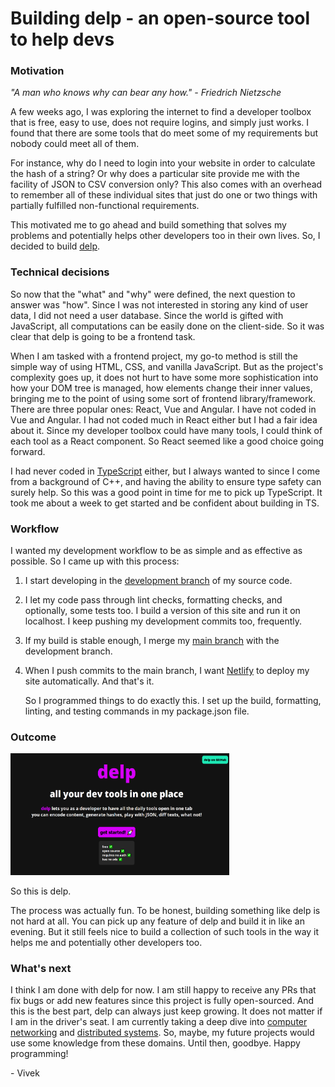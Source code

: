 
[meta]: # (CSS_URL=../blog.css)
[meta]: # (DOCUMENT_TITLE=viveknathani - blog - delp)

# Building delp - an open-source tool to help devs

### Motivation

*"A man who knows why can bear any how." - Friedrich Nietzsche*

A few weeks ago, I was exploring the internet to find a developer toolbox that is free, easy to use, does not require logins, and simply just works. I found that there are some tools that do meet some of my requirements but nobody could meet all of them. 

For instance, why do I need to login into your website in order to calculate the hash of a string? Or why does a particular site provide me with the facility of JSON to CSV conversion only? This also comes with an overhead to remember all of these individual sites that just do one or two things with partially fulfilled non-functional requirements. 

This motivated me to go ahead and build something that solves my problems and potentially helps other developers too in their own lives. So, I decided to build [delp](https://github.com/viveknathani/delp).



### Technical decisions

So now that the "what" and "why" were defined, the next question to answer was "how". Since I was not interested in storing any kind of user data, I did not need a user database. Since the world is gifted with JavaScript, all computations can be easily done on the client-side. So it was clear that delp is going to be a frontend task. 

When I am tasked with a frontend project, my go-to method is still the simple way of using HTML, CSS, and vanilla JavaScript. But as the project's complexity goes up, it does not hurt to have some more sophistication into how your DOM tree is managed, how elements change their inner values, bringing me to the point of using some sort of frontend library/framework. There are three popular ones: React, Vue and Angular. I have not coded in Vue and Angular. I had not coded much in React either but I had a fair idea about it. Since my developer toolbox could have many tools, I could think of each tool as a React component. So React seemed like a good choice going forward. 

I had never coded in [TypeScript](https://www.typescriptlang.org/) either, but I always wanted to since I come from a background of C++, and having the ability to ensure type safety can surely help. So this was a good point in time for me to pick up TypeScript. It took me about a week to get started and be confident about building in TS.



### Workflow

I wanted my development workflow to be as simple and as effective as possible. So I came up with this process: 

1. I start developing in the [development branch](https://github.com/viveknathani/delp/tree/dev) of my source code. 

2. I let my code pass through lint checks, formatting checks, and optionally, some tests too. I build a version of this site and run it on localhost. I keep pushing my development commits too, frequently. 

3. If my build is stable enough, I merge my [main branch](https://github.com/viveknathani/delp/tree/main) with the development branch. 

4. When I push commits to the main branch, I want [Netlify](https://www.netlify.com/) to deploy my site automatically. And that's it. 
   
   So I programmed things to do exactly this. I set up the build, formatting, linting, and testing commands in my package.json file.    

### Outcome

<img src="./delp.PNG" height="194.45px" width="350px">

So this is delp.

The process was actually fun. To be honest, building something like delp is not hard at all. You can pick up any feature of delp and build it in like an evening. But it still feels nice to build a collection of such tools in the way it helps me and potentially other developers too.



### What's next

I think I am done with delp for now. I am still happy to receive any PRs that fix bugs or add new features since this project is fully open-sourced. And this is the best part, delp can always just keep growing. It does not matter if I am in the driver's seat. I am currently taking a deep dive into [computer networking](https://teachyourselfcs.com/#networking) and [distributed systems](https://teachyourselfcs.com/#distributed-systems). So, maybe, my future projects would use some knowledge from these domains. Until then, goodbye. Happy programming!

\- Vivek 






